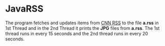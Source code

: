 # JavaRSS
The program fetches and updates items from [CNN RSS](http://rss.cnn.com/rss/edition.rss) to the file **a.rss** in 1st Thread and in the 2nd Thread it prints the **JPG** files from **a.rss**.
The 1st thread runs in every 15 seconds and the 2nd thread runs in every 20 seconds.
